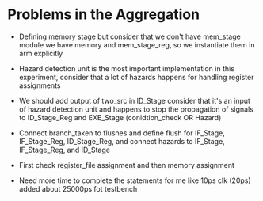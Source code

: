 # Problems in the Aggregation

- Defining memory stage but consider that we don't have mem_stage module we have memory and mem_stage_reg, so we instantiate them in arm explicitly

- Hazard detection unit is the most important implementation in this experiment, consider that a lot of hazards happens for handling register assignments

- We should add output of two_src in ID_Stage consider that it's an input of hazard detection unit and happens to stop the propagation of signals to ID_Stage_Reg and EXE_Stage (conidtion_check OR Hazard)

- Connect branch_taken to flushes and define flush for IF_Stage, IF_Stage_Reg, ID_Stage_Reg, and connect hazards to IF_Stage, IF_Stage_Reg, and ID_Stage

- First check register_file assignment and then memory assignment

- Need more time to complete the statements for me like 10ps clk (20ps) added about 25000ps fot testbench

